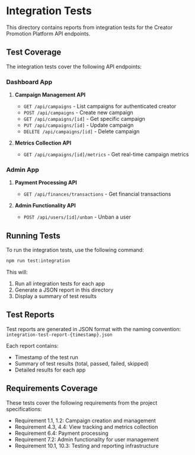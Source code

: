 # Integration Tests

This directory contains reports from integration tests for the Creator Promotion Platform API endpoints.

## Test Coverage

The integration tests cover the following API endpoints:

### Dashboard App

1. **Campaign Management API**
   - `GET /api/campaigns` - List campaigns for authenticated creator
   - `POST /api/campaigns` - Create new campaign
   - `GET /api/campaigns/[id]` - Get specific campaign
   - `PUT /api/campaigns/[id]` - Update campaign
   - `DELETE /api/campaigns/[id]` - Delete campaign

2. **Metrics Collection API**
   - `GET /api/campaigns/[id]/metrics` - Get real-time campaign metrics

### Admin App

1. **Payment Processing API**
   - `GET /api/finances/transactions` - Get financial transactions

2. **Admin Functionality API**
   - `POST /api/users/[id]/unban` - Unban a user

## Running Tests

To run the integration tests, use the following command:

```bash
npm run test:integration
```

This will:

1. Run all integration tests for each app
2. Generate a JSON report in this directory
3. Display a summary of test results

## Test Reports

Test reports are generated in JSON format with the naming convention:
`integration-test-report-{timestamp}.json`

Each report contains:

- Timestamp of the test run
- Summary of test results (total, passed, failed, skipped)
- Detailed results for each app

## Requirements Coverage

These tests cover the following requirements from the project specifications:

- Requirement 1.1, 1.2: Campaign creation and management
- Requirement 4.3, 4.4: View tracking and metrics collection
- Requirement 6.4: Payment processing
- Requirement 7.2: Admin functionality for user management
- Requirement 10.1, 10.3: Testing and reporting infrastructure
